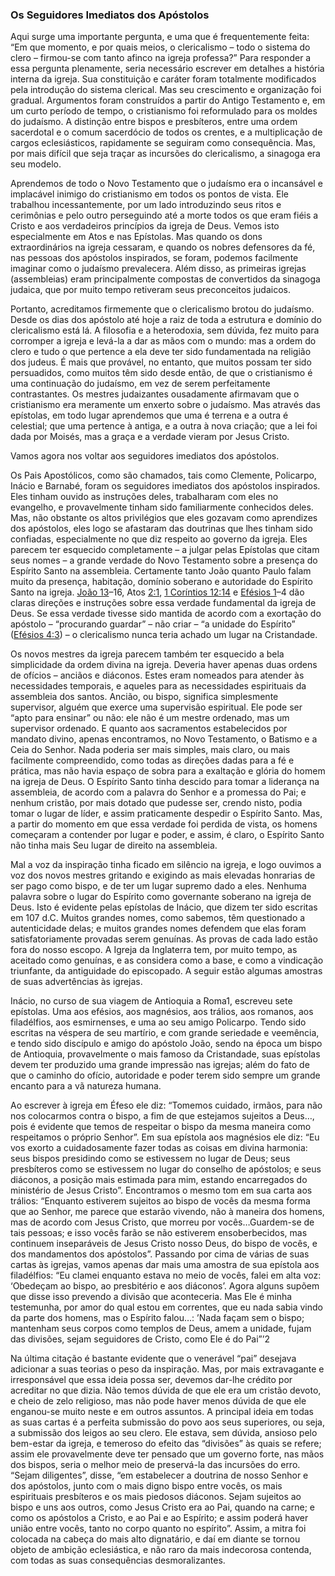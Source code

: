 ### Os Seguidores Imediatos dos Apóstolos 

Aqui surge uma importante pergunta, e uma que é frequentemente feita: “Em que momento, e por quais meios, o clericalismo – todo o sistema do clero – firmou-se com tanto afinco na igreja professa?” Para responder a essa pergunta plenamente, seria necessário escrever em detalhes a história interna da igreja. Sua constituição e caráter foram totalmente modificados pela introdução do sistema clerical. Mas seu crescimento e organização foi gradual. Argumentos foram construídos a partir do Antigo Testamento e, em um curto período de tempo, o cristianismo foi reformulado para os moldes do judaísmo. A distinção entre bispos e presbíteros, entre uma ordem sacerdotal e o comum sacerdócio de todos os crentes, e a multiplicação de cargos eclesiásticos, rapidamente se seguiram como consequência. Mas, por mais difícil que seja traçar as incursões do clericalismo, a sinagoga era seu modelo.

Aprendemos de todo o Novo Testamento que o judaísmo era o incansável e implacável inimigo do cristianismo em todos os pontos de vista. Ele trabalhou incessantemente, por um lado introduzindo seus ritos e cerimônias e pelo outro perseguindo até a morte todos os que eram fiéis a Cristo e aos verdadeiros princípios da igreja de Deus. Vemos isto especialmente em Atos e nas Epístolas. Mas quando os dons extraordinários na igreja cessaram, e quando os nobres defensores da fé, nas pessoas dos apóstolos inspirados, se foram, podemos facilmente imaginar como o judaísmo prevalecera. Além disso, as primeiras igrejas (assembleias) eram principalmente compostas de convertidos da sinagoga judaica, que por muito tempo retiveram seus preconceitos judaicos.

Portanto, acreditamos firmemente que o clericalismo brotou do judaísmo. Desde os dias dos apóstolo até hoje a raiz de toda a estrutura e domínio do clericalismo está lá. A filosofia e a heterodoxia, sem dúvida, fez muito para corromper a igreja e levá-la a dar as mãos com o mundo: mas a ordem do clero e tudo o que pertence a ela deve ter sido fundamentada na religião dos judeus. É mais que provável, no entanto, que muitos possam ter sido persuadidos, como muitos têm sido desde então, de que o cristianismo é uma continuação do judaísmo, em vez de serem perfeitamente contrastantes. Os mestres judaizantes ousadamente afirmavam que o cristianismo era meramente um enxerto sobre o judaísmo. Mas através das epístolas, em todo lugar aprendemos que uma é terrena e a outra é celestial; que uma pertence à antiga, e a outra à nova criação; que a lei foi dada por Moisés, mas a graça e a verdade vieram por Jesus Cristo.

Vamos agora nos voltar aos seguidores imediatos dos apóstolos.

Os Pais Apostólicos, como são chamados, tais como Clemente, Policarpo, Inácio e Barnabé, foram os seguidores imediatos dos apóstolos inspirados. Eles tinham ouvido as instruções deles, trabalharam com eles no evangelho, e provavelmente tinham sido familiarmente conhecidos deles. Mas, não obstante os altos privilégios que eles gozavam como aprendizes dos apóstolos, eles logo se afastaram das doutrinas que lhes tinham sido confiadas, especialmente no que diz respeito ao governo da igreja. Eles parecem ter esquecido completamente – a julgar pelas Epístolas que citam seus nomes – a grande verdade do Novo Testamento sobre a presença do Espírito Santo na assembleia. Certamente tanto João quanto Paulo falam muito da presença, habitação, domínio soberano e autoridade do Espírito Santo na igreja. [João 13](http://bibliaonline.com.br/acf/jo/13)–16, Atos [2:1](http://bibliaonline.com.br/acf/atos/2/1), [1 Coríntios 12:14](http://bibliaonline.com.br/acf/1co/12/14) e [Efésios 1](http://bibliaonline.com.br/acf/ef/1)–4 dão claras direções e instruções sobre essa verdade fundamental da igreja de Deus. Se essa verdade tivesse sido mantida de acordo com a exortação do apóstolo – “procurando guardar” – não criar – “a unidade do Espírito” ([Efésios 4:3](http://bibliaonline.com.br/acf/ef/4/3)) – o clericalismo nunca teria achado um lugar na Cristandade.

Os novos mestres da igreja parecem também ter esquecido a bela simplicidade da ordem divina na igreja. Deveria haver apenas duas ordens de ofícios – anciãos e diáconos. Estes eram nomeados para atender às necessidades temporais, e aqueles para as necessidades espirituais da assembleia dos santos. Ancião, ou bispo, significa simplesmente supervisor, alguém que exerce uma supervisão espiritual. Ele pode ser “apto para ensinar” ou não: ele não é um mestre ordenado, mas um supervisor ordenado. E quanto aos sacramentos estabelecidos por mandato divino, apenas encontramos, no Novo Testamento, o Batismo e a Ceia do Senhor. Nada poderia ser mais simples, mais claro, ou mais facilmente compreendido, como todas as direções dadas para a fé e prática, mas não havia espaço de sobra para a exaltação e glória do homem na igreja de Deus. O Espírito Santo tinha descido para tomar a liderança na assembleia, de acordo com a palavra do Senhor e a promessa do Pai; e nenhum cristão, por mais dotado que pudesse ser, crendo nisto, podia tomar o lugar de líder, e assim praticamente despedir o Espírito Santo. Mas, a partir do momento em que essa verdade foi perdida de vista, os homens começaram a contender por lugar e poder, e assim, é claro, o Espírito Santo não tinha mais Seu lugar de direito na assembleia.

Mal a voz da inspiração tinha ficado em silêncio na igreja, e logo ouvimos a voz dos novos mestres gritando e exigindo as mais elevadas honrarias de ser pago como bispo, e de ter um lugar supremo dado a eles. Nenhuma palavra sobre o lugar do Espírito como governante soberano na igreja de Deus. Isto é evidente pelas epístolas de Inácio, que dizem ter sido escritas em 107 d.C. Muitos grandes nomes, como sabemos, têm questionado a autenticidade delas; e muitos grandes nomes defendem que elas foram satisfatoriamente provadas serem genuínas. As provas de cada lado estão fora do nosso escopo. A Igreja da Inglaterra tem, por muito tempo, as aceitado como genuínas, e as considera como a base, e como a vindicação triunfante, da antiguidade do episcopado. A seguir estão algumas amostras de suas advertências às igrejas.

Inácio, no curso de sua viagem de Antioquia a Roma1, escreveu sete epístolas. Uma aos efésios, aos magnésios, aos trálios, aos romanos, aos filadélfios, aos esmirnenses, e uma ao seu amigo Policarpo. Tendo sido escritas na véspera de seu martírio, e com grande seriedade e veemência, e tendo sido discípulo e amigo do apóstolo João, sendo na época um bispo de Antioquia, provavelmente o mais famoso da Cristandade, suas epístolas devem ter produzido uma grande impressão nas igrejas; além do fato de que o caminho do ofício, autoridade e poder terem sido sempre um grande encanto para a vã natureza humana.

Ao escrever à igreja em Éfeso ele diz: “Tomemos cuidado, irmãos, para não nos colocarmos contra o bispo, a fim de que estejamos sujeitos a Deus…, pois é evidente que temos de respeitar o bispo da mesma maneira como respeitamos o próprio Senhor”. Em sua epístola aos magnésios ele diz: “Eu vos exorto a cuidadosamente fazer todas as coisas em divina harmonia: seus bispos presidindo como se estivessem no lugar de Deus; seus presbíteros como se estivessem no lugar do conselho de apóstolos; e seus diáconos, a posição mais estimada para mim, estando encarregados do ministério de Jesus Cristo”. Encontramos o mesmo tom em sua carta aos trálios: “Enquanto estiverem sujeitos ao bispo de vocês da mesma forma que ao Senhor, me parece que estarão vivendo, não à maneira dos homens, mas de acordo com Jesus Cristo, que morreu por vocês…Guardem-se de tais pessoas; e isso vocês farão se não estiverem ensoberbecidos, mas continuem inseparáveis de Jesus Cristo nosso Deus, do bispo de vocês, e dos mandamentos dos apóstolos”. Passando por cima de várias de suas cartas às igrejas, vamos apenas dar mais uma amostra de sua epístola aos filadélfios: “Eu clamei enquanto estava no meio de vocês, falei em alta voz: ‘Obedeçam ao bispo, ao presbitério e aos diáconos’. Agora alguns supõem que disse isso prevendo a divisão que aconteceria. Mas Ele é minha testemunha, por amor do qual estou em correntes, que eu nada sabia vindo da parte dos homens, mas o Espírito falou…: ’Nada façam sem o bispo; mantenham seus corpos como templos de Deus, amem a unidade, fujam das divisões, sejam seguidores de Cristo, como Ele é do Pai”’2

Na última citação é bastante evidente que o venerável “pai” desejava adicionar a suas teorias o peso da inspiração. Mas, por mais extravagante e irresponsável que essa ideia possa ser, devemos dar-lhe crédito por acreditar no que dizia. Não temos dúvida de que ele era um cristão devoto, e cheio de zelo religioso, mas não pode haver menos dúvida de que ele enganou-se muito neste e em outros assuntos. A principal ideia em todas as suas cartas é a perfeita submissão do povo aos seus superiores, ou seja, a submissão dos leigos ao seu clero. Ele estava, sem dúvida, ansioso pelo bem-estar da igreja, e temeroso do efeito das “divisões” às quais se refere; assim ele provavelmente deve ter pensado que um governo forte, nas mãos dos bispos, seria o melhor meio de preservá-la das incursões do erro. “Sejam diligentes”, disse, “em estabelecer a doutrina de nosso Senhor e dos apóstolos, junto com o mais digno bispo entre vocês, os mais espirituais presbíteros e os mais piedosos diáconos. Sejam sujeitos ao bispo e uns aos outros, como Jesus Cristo era ao Pai, quando na carne; e como os apóstolos a Cristo, e ao Pai e ao Espírito; e assim poderá haver união entre vocês, tanto no corpo quanto no espírito”. Assim, a mitra foi colocada na cabeça do mais alto dignatário, e daí em diante se tornou objeto de ambição eclesiástica, e não raro da mais indecorosa contenda, com todas as suas consequências desmoralizantes.